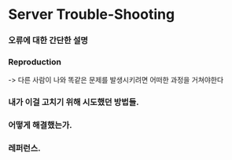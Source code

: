 # Server Trouble-Shooting


### 오류에 대한 간단한 설명 

### Reproduction 

-> 다른 사람이 나와 똑같은 문제를 발생시키려면 어떠한 과정을 거쳐야한다 


### 내가 이걸 고치기 위해 시도했던 방법들. 

### 어떻게 해결했는가.

### 레퍼런스. 
